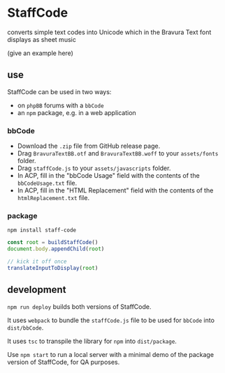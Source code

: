 # StaffCode

converts simple text codes into Unicode which in the Bravura Text font displays as sheet music

(give an example here)

## use

StaffCode can be used in two ways:
- on `phpBB` forums with a `bbCode`
- an `npm` package, e.g. in a web application

### bbCode

- Download the `.zip` file from GitHub release page.
- Drag `BravuraTextBB.otf` and `BravuraTextBB.woff` to your `assets/fonts` folder.
- Drag `staffCode.js` to your `assets/javascripts` folder.
- In ACP, fill in the "bbCode Usage" field with the contents of the `bbCodeUsage.txt` file.
- In ACP, fill in the "HTML Replacement" field with the contents of the `htmlReplacement.txt` file.

### package

```shell
npm install staff-code
```

```js
const root = buildStaffCode()
document.body.appendChild(root)

// kick it off once
translateInputToDisplay(root)
```

## development

`npm run deploy` builds both versions of StaffCode.

It uses `webpack` to bundle the `staffCode.js` file to be used for `bbCode` into `dist/bbCode`.

It uses `tsc` to transpile the library for `npm` into `dist/package`.

Use `npm start` to run a local server with a minimal demo of the package version of StaffCode, for QA purposes.
